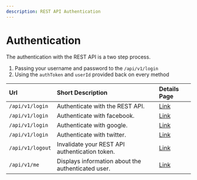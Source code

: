 ```yaml
---
description: REST API Authentication
---
```


# Authentication

The authentication with the REST API is a two step process.

1. Passing your username and password to the `/api/v1/login`
2. Using the `authToken` and `userId` provided back on every method

| Url | Short Description | Details Page |
| :--- | :--- | :--- |
| `/api/v1/login` | Authenticate with the REST API. | [Link](login.md) |
| `/api/v1/login` | Authenticate with facebook. | [Link](facebook.md) |
| `/api/v1/login` | Authenticate with google. | [Link](google.md) |
| `/api/v1/login` | Authenticate with twitter. | [Link](twitter.md) |
| `/api/v1/logout` | Invalidate your REST API authentication token. | [Link](logout.md) |
| `/api/v1/me` | Displays information about the authenticated user. | [Link](me.md) |

